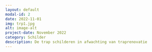 ```yaml
---
layout: default
modal-id: 2
date: 2022-11-01
img: trp1.jpg
alt: image-alt
project-date: November 2022
category: Schilder
description: De trap schilderen in afwachting van traprenovatie 
---
```

